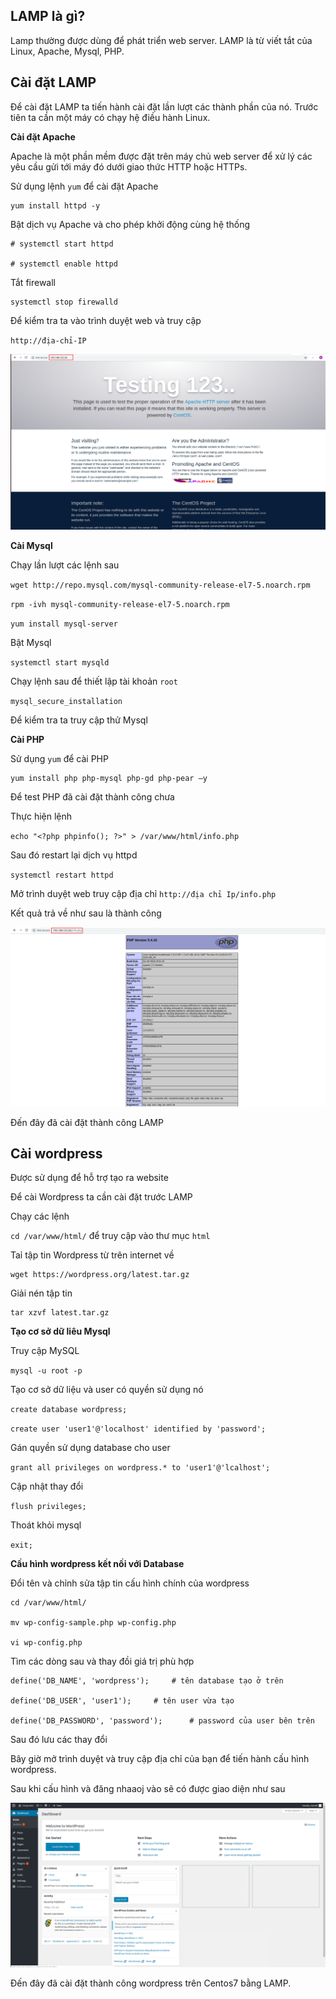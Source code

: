 ## LAMP là gì?

Lamp thường được dùng để phát triển web server. LAMP là từ viết tắt của Linux, Apache, Mysql, PHP. 

## Cài đặt LAMP

Để cài đặt LAMP ta tiến hành cài đặt lần lượt các thành phần của nó. Trước tiên ta cần một máy có chạy hệ điều hành Linux.

**Cài đặt Apache**

Apache là một phần mềm được đặt trên máy chủ web server để xử lý các yêu cầu gửi tới máy đó dưới giao thức HTTP hoặc HTTPs.

Sử dụng lệnh `yum` để cài đặt Apache

```
yum install httpd -y
```

Bật dịch vụ Apache và cho phép khởi động cùng hệ thống

```
# systemctl start httpd

# systemctl enable httpd
```

Tắt firewall

```
systemctl stop firewalld
```

Để kiểm tra ta vào trình duyệt web và truy cập 

`http://địa-chỉ-IP`

![](/linux/images/LAMP/1.png)

**Cài Mysql**

Chạy lần lượt các lệnh sau

`wget http://repo.mysql.com/mysql-community-release-el7-5.noarch.rpm`

`rpm -ivh mysql-community-release-el7-5.noarch.rpm`

`yum install mysql-server`

Bật Mysql

`systemctl start mysqld`

Chạy lệnh sau để thiết lập tài khoản `root`

`mysql_secure_installation`

Để kiểm tra ta truy cập thử Mysql 

**Cài PHP**

Sử dụng `yum` để cài PHP

```
yum install php php-mysql php-gd php-pear –y
```

Để test PHP đã cài đặt thành công chưa

Thực hiện lệnh

`echo "<?php phpinfo(); ?>" > /var/www/html/info.php`

Sau đó restart lại dịch vụ httpd

`systemctl restart httpd`

Mở trình duyệt web truy cập địa chỉ `http://địa chỉ Ip/info.php`

Kết quả trả về như sau là thành công

![](/linux/images/LAMP/2.png)

Đến đây đã cài đặt thành công LAMP

## Cài wordpress

Được sử dụng để hỗ trợ tạo ra website

Để cài Wordpress ta cần cài đặt trước LAMP

Chạy các lệnh

`cd /var/www/html/` để truy cập vào thư mục `html`

Taỉ tập tin Wordpress từ trên internet về

```
wget https://wordpress.org/latest.tar.gz
```

Giải nén tập tin

```
tar xzvf latest.tar.gz
```

**Tạo cơ sở dữ liêu Mysql**

Truy cập MySQL

`mysql -u root -p`

Tạo cơ sở dữ liệu và user có quyền sử dụng nó

`create database wordpress;`

`create user 'user1'@'localhost' identified by 'password';`

Gán quyền sử dụng database cho user

`grant all privileges on wordpress.* to 'user1'@'lcalhost';`

Cập nhật thay đổi

`flush privileges;`

Thoát khỏi mysql

`exit;`

**Cấu hình wordpress kết nối với Database**

Đổi tên và chỉnh sửa tập tin cấu hình chính của wordpress

```
cd /var/www/html/

mv wp-config-sample.php wp-config.php

vi wp-config.php
```

Tìm các dòng sau và thay đồi giá trị phù hợp

```
define('DB_NAME', 'wordpress');     # tên database tạo ở trên

define('DB_USER', 'user1');     # tên user vừa tạo

define('DB_PASSWORD', 'password');      # password của user bên trên
```

Sau đó lưu các thay đổi

Bây giờ mở trình duyệt và truy cập địa chỉ của bạn để tiến hành cấu hình wordpress.

Sau khi cấu hình và đăng nhaaoj vào sẽ có được giao diện như sau

![](/linux/images/LAMP/3.png)

Đến đây đã cài đặt thành công wordpress trên Centos7 bằng LAMP.